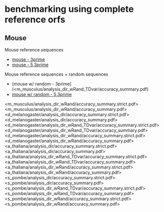 # benchmarking using complete reference orfs

## Mouse

Mouse reference sequences

*  [mouse - 3prime](m_musculus/analysis_dir/accuracy_summary.pdf)
*  [mouse - 5,3prime](m_musculus/analysis_dir/accuracy_summary.strict.pdf)

Mouse reference sequences + random sequences

*  [mouse w/ random - 3prime](<m_musculus/analysis_dir_wRand_TDvar/accuracy_summary.pdf)
*  [mouse w/ random - 5,3prime](m_musculus/analysis_dir_wRand_TDvar/accuracy_summary.strict.pdf)


<m_musculus/analysis_dir_wRand/accuracy_summary.strict.pdf>
<m_musculus/analysis_dir_wRand/accuracy_summary.pdf>
<d_melanogaster/analysis_dir/accuracy_summary.strict.pdf>
<d_melanogaster/analysis_dir/accuracy_summary.pdf>
<d_melanogaster/analysis_dir_wRand_TDvar/accuracy_summary.strict.pdf>
<d_melanogaster/analysis_dir_wRand_TDvar/accuracy_summary.pdf>
<d_melanogaster/analysis_dir_wRand/accuracy_summary.strict.pdf>
<d_melanogaster/analysis_dir_wRand/accuracy_summary.pdf>
<a_thaliana/analysis_dir/accuracy_summary.strict.pdf>
<a_thaliana/analysis_dir/accuracy_summary.pdf>
<a_thaliana/analysis_dir_wRand_TDvar/accuracy_summary.strict.pdf>
<a_thaliana/analysis_dir_wRand_TDvar/accuracy_summary.pdf>
<a_thaliana/analysis_dir_wRand/accuracy_summary.strict.pdf>
<a_thaliana/analysis_dir_wRand/accuracy_summary.pdf>
<s_pombe/analysis_dir/accuracy_summary.strict.pdf>
<s_pombe/analysis_dir/accuracy_summary.pdf>
<s_pombe/analysis_dir_wRand_TDvar/accuracy_summary.strict.pdf>
<s_pombe/analysis_dir_wRand_TDvar/accuracy_summary.pdf>
<s_pombe/analysis_dir_wRand/accuracy_summary.strict.pdf>
<s_pombe/analysis_dir_wRand/accuracy_summary.pdf>
